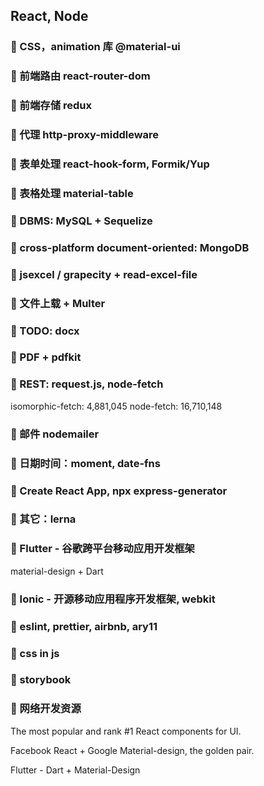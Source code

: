 ## React, Node

### 🍺 CSS，animation 库 @material-ui

### 🍺 前端路由 react-router-dom

### 🍺 前端存储 redux

### 🍺 代理 http-proxy-middleware

### 🍺 表单处理 react-hook-form, Formik/Yup

### 🍺 表格处理 material-table

### 🍺 DBMS: MySQL + Sequelize

### 🍺 cross-platform document-oriented: MongoDB

### 🍺 jsexcel / grapecity + read-excel-file

### 🍺 文件上载 + Multer

### 🍺 TODO: docx

### 🍺 PDF + pdfkit

### 🍺 REST: request.js, node-fetch

isomorphic-fetch: 4,881,045
node-fetch: 16,710,148

### 🍺 邮件 nodemailer

### 🍺 日期时间：moment, date-fns

### 🍺 Create React App, npx express-generator

### 🍺 其它：lerna

### 🍺 Flutter - 谷歌跨平台移动应用开发框架

material-design + Dart

### 🍺 Ionic - 开源移动应用程序开发框架, webkit

### 🍺 eslint, prettier, airbnb, ary11

### 🍺 css in js

### 🍺 storybook

### 🍺 网络开发资源

The most popular and rank #1 React components for UI.

Facebook React + Google Material-design, the golden pair.

Flutter - Dart + Material-Design
